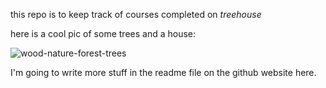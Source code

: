 this repo is to keep track of courses
completed on *treehouse*

here is a cool pic of some trees and a house:

![wood-nature-forest-trees](https://cloud.githubusercontent.com/assets/16456091/20067604/bf38e26c-a50d-11e6-9993-2ee3a9f83ad4.jpg)

I'm going to write more stuff in the readme file on the github website here.

